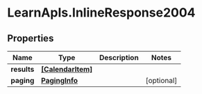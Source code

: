 # LearnApIs.InlineResponse2004

## Properties
Name | Type | Description | Notes
------------ | ------------- | ------------- | -------------
**results** | [**[CalendarItem]**](CalendarItem.md) |  | 
**paging** | [**PagingInfo**](PagingInfo.md) |  | [optional] 
